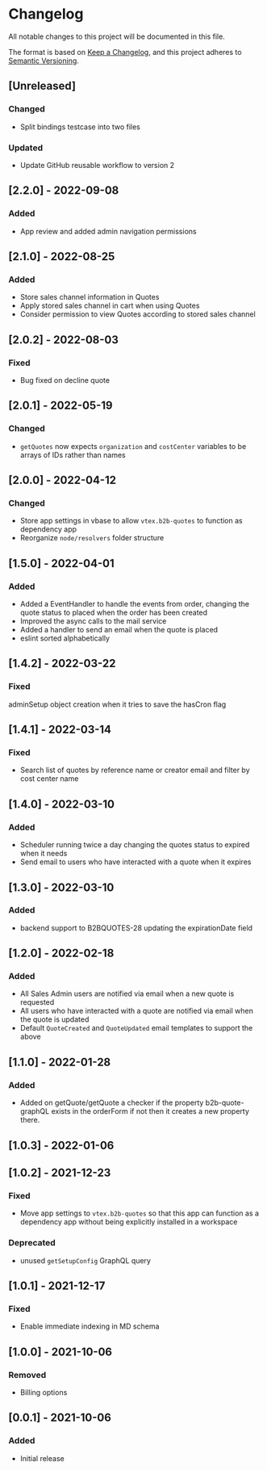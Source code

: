 # Changelog

All notable changes to this project will be documented in this file.

The format is based on [Keep a Changelog](https://keepachangelog.com/en/1.0.0/),
and this project adheres to [Semantic Versioning](https://semver.org/spec/v2.0.0.html).

## [Unreleased]

### Changed

- Split bindings testcase into two files

### Updated

- Update GitHub reusable workflow to version 2

## [2.2.0] - 2022-09-08

### Added

- App review and added admin navigation permissions

## [2.1.0] - 2022-08-25

### Added

- Store sales channel information in Quotes
- Apply stored sales channel in cart when using Quotes
- Consider permission to view Quotes according to stored sales channel

## [2.0.2] - 2022-08-03

### Fixed

- Bug fixed on decline quote

## [2.0.1] - 2022-05-19

### Changed

- `getQuotes` now expects `organization` and `costCenter` variables to be arrays of IDs rather than names

## [2.0.0] - 2022-04-12

### Changed

- Store app settings in vbase to allow `vtex.b2b-quotes` to function as dependency app
- Reorganize `node/resolvers` folder structure

## [1.5.0] - 2022-04-01

### Added

- Added a EventHandler to handle the events from order, changing the quote status to placed when the order has been created
- Improved the async calls to the mail service
- Added a handler to send an email when the quote is placed
- eslint sorted alphabetically

## [1.4.2] - 2022-03-22

### Fixed

adminSetup object creation when it tries to save the hasCron flag

## [1.4.1] - 2022-03-14

### Fixed

- Search list of quotes by reference name or creator email and filter by cost center name

## [1.4.0] - 2022-03-10

### Added

- Scheduler running twice a day changing the quotes status to expired when it needs
- Send email to users who have interacted with a quote when it expires

## [1.3.0] - 2022-03-10

### Added

- backend support to B2BQUOTES-28 updating the expirationDate field

## [1.2.0] - 2022-02-18

### Added

- All Sales Admin users are notified via email when a new quote is requested
- All users who have interacted with a quote are notified via email when the quote is updated
- Default `QuoteCreated` and `QuoteUpdated` email templates to support the above

## [1.1.0] - 2022-01-28

### Added

- Added on getQuote/getQuote a checker if the property b2b-quote-graphQL exists in the orderForm if not then it creates a new property there.

## [1.0.3] - 2022-01-06

## [1.0.2] - 2021-12-23

### Fixed

- Move app settings to `vtex.b2b-quotes` so that this app can function as a dependency app without being explicitly installed in a workspace

### Deprecated

- unused `getSetupConfig` GraphQL query

## [1.0.1] - 2021-12-17

### Fixed

- Enable immediate indexing in MD schema

## [1.0.0] - 2021-10-06

### Removed

- Billing options

## [0.0.1] - 2021-10-06

### Added

- Initial release

